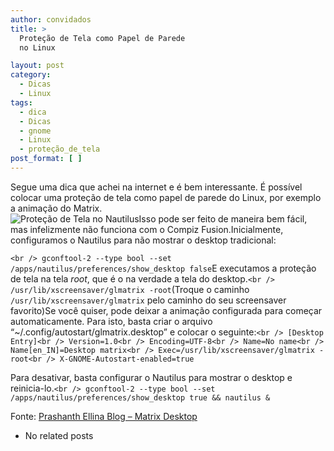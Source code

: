 ```yaml
---
author: convidados
title: >
  Proteção de Tela como Papel de Parede
  no Linux

layout: post
category:
  - Dicas
  - Linux
tags:
  - dica
  - Dicas
  - gnome
  - Linux
  - proteção_de_tela
post_format: [ ]
---
```

Segue uma dica que achei na internet e é bem interessante. É possível colocar uma proteção de tela como papel de parede do Linux, por exemplo a animação do Matrix.  
![Proteção de Tela no Nautilus][1]Isso pode ser feito de maneira bem fácil, mas infelizmente não funciona com o Compiz Fusion.Inicialmente, configuramos o Nautilus para não mostrar o desktop tradicional:

`<br />
gconftool-2 --type bool --set /apps/nautilus/preferences/show_desktop false`E executamos a proteção de tela na tela *root*, que é o na verdade a tela do desktop.`<br />
/usr/lib/xscreensaver/glmatrix -root`(Troque o caminho `/usr/lib/xscreensaver/glmatrix` pelo caminho do seu screensaver favorito)Se você quiser, pode deixar a animação configurada para começar automaticamente. Para isto, basta criar o arquivo “~/.config/autostart/glmatrix.desktop” e colocar o seguinte:`<br />
[Desktop Entry]<br />
Version=1.0<br />
Encoding=UTF-8<br />
Name=No name<br />
Name[en_IN]=Desktop matrix<br />
Exec=/usr/lib/xscreensaver/glmatrix -root<br />
X-GNOME-Autostart-enabled=true`

Para desativar, basta configurar o Nautilus para mostrar o desktop e reinicia-lo.`<br />
gconftool-2 --type bool --set /apps/nautilus/preferences/show_desktop true && nautilus &`

Fonte: [Prashanth Ellina Blog – Matrix Desktop][2] 

*   No related posts












 [1]: http://www.prashanthellina.com/images/matrix_desktop.gif
 [2]: http://blog.prashanthellina.com/2007/08/22/matrix-desktop/ "Matrix Desktop"





